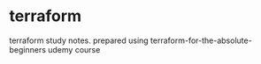 # terraform
terraform study notes. prepared using terraform-for-the-absolute-beginners udemy course
